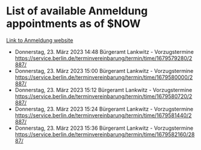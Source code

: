 # List of available Anmeldung appointments as of $NOW
[Link to Anmeldung website](https://service.berlin.de/terminvereinbarung/termin/tag.php?termin=1&anliegen[]=120686&dienstleisterlist=122210,122217,327316,122219,327312,122227,327314,122231,327346,122243,327348,122254,122252,329742,122260,329745,122262,329748,122271,327278,122273,327274,122277,327276,330436,122280,327294,122282,327290,122284,327292,122291,327270,122285,327266,122286,327264,122296,327268,150230,329760,122297,327286,122294,327284,122312,329763,122314,329775,122304,327330,122311,327334,122309,327332,317869,122281,327352,122279,329772,122283,122276,327324,122274,327326,122267,329766,122246,327318,122251,327320,122257,327322,122208,327298,122226,327300&herkunft=http%3A%2F%2Fservice.berlin.de%2Fdienstleistung%2F120686%2F)
- Donnerstag, 23. März 2023 14:48 Bürgeramt Lankwitz - Vorzugstermine https://service.berlin.de/terminvereinbarung/termin/time/1679579280/2887/
- Donnerstag, 23. März 2023 15:00 Bürgeramt Lankwitz - Vorzugstermine https://service.berlin.de/terminvereinbarung/termin/time/1679580000/2887/
- Donnerstag, 23. März 2023 15:12 Bürgeramt Lankwitz - Vorzugstermine https://service.berlin.de/terminvereinbarung/termin/time/1679580720/2887/
- Donnerstag, 23. März 2023 15:24 Bürgeramt Lankwitz - Vorzugstermine https://service.berlin.de/terminvereinbarung/termin/time/1679581440/2887/
- Donnerstag, 23. März 2023 15:36 Bürgeramt Lankwitz - Vorzugstermine https://service.berlin.de/terminvereinbarung/termin/time/1679582160/2887/

